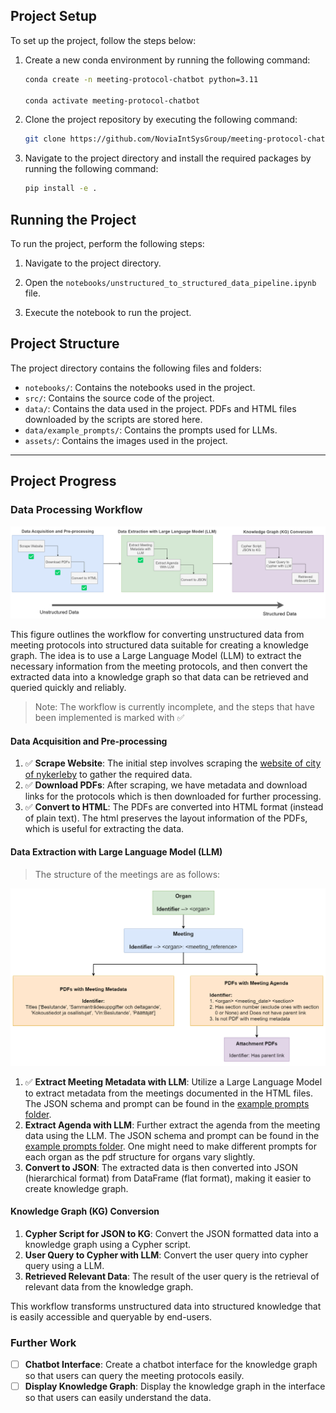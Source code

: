 ## Project Setup

To set up the project, follow the steps below:

1. Create a new conda environment by running the following command:

    ```bash
    conda create -n meeting-protocol-chatbot python=3.11
    
    conda activate meeting-protocol-chatbot
    ```

1. Clone the project repository by executing the following command:

    ```bash
    git clone https://github.com/NoviaIntSysGroup/meeting-protocol-chatbot.git
    ```

1. Navigate to the project directory and install the required packages by running the following command:

    ```bash
    pip install -e .
    ```

## Running the Project

To run the project, perform the following steps:

1. Navigate to the project directory.

1. Open the `notebooks/unstructured_to_structured_data_pipeline.ipynb` file.

1. Execute the notebook to run the project.


## Project Structure

The project directory contains the following files and folders:

- `notebooks/`: Contains the notebooks used in the project.
- `src/`: Contains the source code of the project.
- `data/`: Contains the data used in the project. PDFs and HTML files downloaded by the scripts are stored here.
- `data/example_prompts/`: Contains the prompts used for LLMs.
- `assets/`: Contains the images used in the project.

---

## Project Progress

### Data Processing Workflow

![Meeting Protocol Workflow](assets/meeting_protocols_workflow.png)

This figure outlines the workflow for converting unstructured data from meeting protocols into structured data suitable for creating a knowledge graph. The idea is to use a Large Language Model (LLM) to extract the necessary information from the meeting protocols, and then convert the extracted data into a knowledge graph so that data can be retrieved and queried quickly and reliably.

> Note: The workflow is currently incomplete, and the steps that have been implemented is marked with ✅

#### Data Acquisition and Pre-processing

1. ✅ **Scrape Website**: The initial step involves scraping the [website of city of nykerleby](https://kungorelse.nykarleby.fi:8443/ktwebbin/dbisa.dll/ktwebscr/pk_kokl_tweb.htm) to gather the required data.
1. ✅ **Download PDFs**: After scraping, we have metadata and download links for the protocols which is then downloaded for further processing.
1. ✅ **Convert to HTML**: The PDFs are converted into HTML format (instead of plain text). The html preserves the layout information of the PDFs, which is useful for extracting the data.

#### Data Extraction with Large Language Model (LLM)

> The structure of the meetings are as follows:

![Meeting Protocol Structure](assets/meeting_protocols_structure.png)        

1. ✅ **Extract Meeting Metadata with LLM**: Utilize a Large Language Model to extract metadata from the meetings documented in the HTML files. The JSON schema and prompt can be found in the [example prompts folder](data/example_prompts/meeting_metadata_extraction_prompt.txt).
1. **Extract Agenda with LLM**: Further extract the agenda from the meeting data using the LLM. The JSON schema and prompt can be found in the [example prompts folder](data/example_prompts/agenda_prompt_stadsfullm%C3%A4ktige.txt). One might need to make different prompts for each organ as the pdf structure for organs vary slightly.
1. **Convert to JSON**: The extracted data is then converted into JSON (hierarchical format) from DataFrame (flat format), making it easier to create knowledge graph.

#### Knowledge Graph (KG) Conversion

1. **Cypher Script for JSON to KG**: Convert the JSON formatted data into a knowledge graph using a Cypher script.
1. **User Query to Cypher with LLM**: Convert the user query into cypher query using a LLM.
1. **Retrieved Relevant Data**: The result of the user query is the retrieval of relevant data from the knowledge graph.

This workflow transforms unstructured data into structured knowledge that is easily accessible and queryable by end-users.

### Further Work

- [ ] **Chatbot Interface**: Create a chatbot interface for the knowledge graph so that users can query the meeting protocols easily.
- [ ] **Display Knowledge Graph**: Display the knowledge graph in the interface so that users can easily understand the data.
